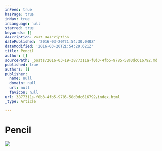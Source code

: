 ```yaml
---
inFeed: true
hasPage: true
inNav: true
inLanguage: null
starred: true
keywords: []
description: Post Description
datePublished: '2016-03-20T21:54:30.040Z'
dateModified: '2016-03-20T21:54:29.621Z'
title: Pencil
author: []
sourcePath: _posts/2016-03-19-3877311a-f0b3-4fb5-9785-58d0dc616792.md
published: true
authors: []
publisher:
  name: null
  domain: null
  url: null
  favicon: null
url: 3877311a-f0b3-4fb5-9785-58d0dc616792/index.html
_type: Article

---
```

# Pencil
![](https://the-grid-user-content.s3-us-west-2.amazonaws.com/9f96933f-5d9d-475a-abb5-b3156ff98d7d.jpg)